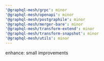 ```yaml
---
'@graphql-mesh/grpc': minor
'@graphql-mesh/openapi': minor
'@graphql-mesh/postgraphile': minor
'@graphql-mesh/merger-bare': minor
'@graphql-mesh/transform-extend': minor
'@graphql-mesh/transform-snapshot': minor
'@graphql-mesh/utils': minor
---
```


enhance: small improvements
